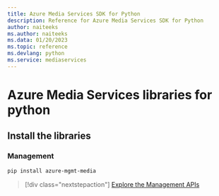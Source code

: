 ```yaml
---
title: Azure Media Services SDK for Python
description: Reference for Azure Media Services SDK for Python
author: naiteeks
ms.author: naiteeks
ms.data: 01/20/2023
ms.topic: reference
ms.devlang: python
ms.service: mediaservices
---
```

# Azure Media Services libraries for python

## Install the libraries


### Management

```bash
pip install azure-mgmt-media
```
> [!div class="nextstepaction"]
> [Explore the Management APIs](/python/api/overview/azure/mediaservices/management)